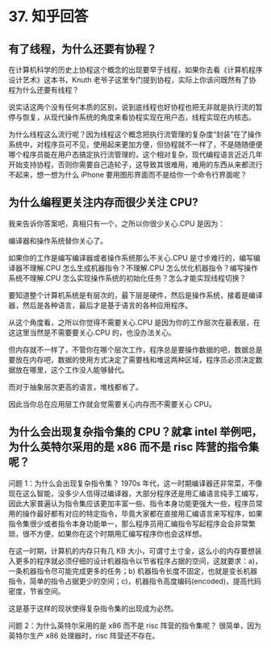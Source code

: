 # 37. 知乎回答

## 有了线程，为什么还要有协程？

在计算机科学的历史上协程这个概念的出现要早于线程，如果你去看《计算机程序设计艺术》这本书，Knuth 老爷子这里专门提到协程，实际上你该问既然有了协程为什么还要有线程？

说实话这两个没有任何本质的区别，说到底线程也好协程也把无非就是执行流的暂停与恢复，从现代操作系统的角度来看协程实现在用户态，线程实现在内核态。

为什么线程这么流行呢？因为线程这个概念把执行流管理的复杂度“封装”在了操作系统中，对程序员可不见，使用起来更加方便，但协程就不一样了，不是随随便便哪个程序员能在用户态搞定执行流管理的，这个相对复杂，现代编程语言近近几年开始支持协程，否则你需要自己造轮子，这导致其很难用，难用的东西从来都流行不起来，想一想为什么 iPhone 要用图形界面而不是给你一个命令行界面呢？

## 为什么编程更关注内存而很少关注 CPU?

我来告诉你答案吧，真相只有一个，之所以你很少关心.CPU 是因为：

编译器和操作系统替你关心了。

如果你的工作是编写编译器或者操作系统那么不关心.CPU 是寸步难行的，编写编译器不理解.CPU 怎么生成机器指令？不理解.CPU 怎么优化机器指令？编写操作系统不理解.CPU 怎么实现操作系统的初始化任务？怎么才能实现线程切换？

要知道整个计算机系统是有层次的，最下层是硬件，然后是操作系统，接着是编译器，然后是各种语言，最后才是基于语言的各种应用程序。

从这个角度看，之所以你觉得不需要关心.CPU 是因为你的工作层次在最表层，在这这里当然是不需要要关心.CPU 的，也没办法关心。

但内存就不一样了，不管你在哪个层次工作，程序总是要操作数据的吧，数据总是要放在内存吧，数据的使用方式决定了需要栈和堆这两种区域，程序员必须决定数据放在哪里，这个工作没人能够替代。

而对于抽象层次更高的语言，堆栈都省了。

因此当你总在应用层工作就会觉需要关心内存而不需要关心 CPU。

## 为什么会出现复杂指令集的 CPU？就拿 intel 举例吧，为什么英特尔采用的是 x86 而不是 risc 阵营的指令集呢？

问题 1：为什么会出现复杂指令集？ 1970s 年代，这一时期编译器还非常菜，不像现在这么智能，没多少人信得过编译器，大部分程序还是用汇编语言纯手工编写，因此大家普遍认为指令集应该更加丰富一些、指令本身功能更强大一些，程序员常用的操作最好都有对应的特定指令，毕竟大家都在直接用汇编语言来写程序，如果指令集很少或者指令本身功能单一，那么程序员用汇编指令写起程序会会非常繁琐，很不方便，如果你在这个时期用汇编写程序你也会这样想。

在这一时期，计算机的内存只有几 KB 大小，可谓寸土寸金，这么小的内存要想装入更多的程序就必须仔细的设计机器指令以节省程序占据的空间，这就要求：a)，一条机器指令尽可能完成更多的任务；b) 机器指令长度不固定，也就是变长机器指令，简单的指令占据更少的空间；c)，机器指令高度编码(encoded)，提高代码密度，节省空间。

这是基于这样的现状使得复杂指令集的出现成为必然。

问题 2：为什么英特尔采用的是 x86 而不是 risc 阵营的指令集呢？ 很简单，因为英特尔生产 x86 处理器时，risc 阵营还不存在。
